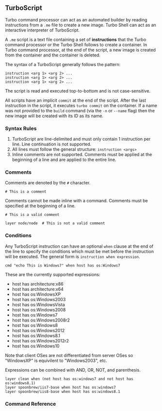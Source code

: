 ## TurboScript

Turbo command processor can act as an automated builder by reading instructions from a `.me` file to create a new image. Turbo Shell can act as an interactive interpreter of TurboScript.

A `.me` script is a text file containing a set of **instructions** that the Turbo command processor or the Turbo Shell follows to create a container. In Turbo command processor, at the end of the script, a new image is created from the container and the container is deleted.

The syntax of a TurboScript generally follows the pattern:

	instruction <arg 1> <arg 2> ...
	instruction <arg 1> <arg 2> ...
	instruction <arg 1> <arg 2> ...
	
The script is read and executed top-to-bottom and is not case-sensitive.

All scripts have an implicit `commit` at the end of the script. After the last instruction in the script, it executes `turbo commit` on the container. If a name was not provided to the `build` command (via the `-n` or `--name` flag) then the new image will be created with its ID as its name. 

### Syntax Rules

1. TurboScript are line-delimited and must only contain 1 instruction per line. Line continuation is not supported.
2. All lines must follow the general structure: `instruction <args>`
3. Inline comments are not supported. Comments must be applied at the beginning of a line and are applied to the entire line. 

### Comments

Comments are denoted by the `#` character. 

	# This is a comment

Comments cannot be made inline with a command. Comments must be specified at the beginning of a line. 

```
# This is a valid comment

layer node/node  # This is not a valid comment
```

### Conditions

Any TurboScript instruction can have an optional `when` clause at the end of the line to specify the conditions which must be met before the instruction will be executed. The general form is `instruction when expression`.

```
cmd "echo This is Windows7" when host has os:Windows7
```

These are the currently supported expressions:

* host has architecture:x86
* host has architecture:x64
* host has os:WindowsXP
* host has os:Windows2003
* host has os:WindowsVista
* host has os:Windows2008
* host has os:Windows7
* host has os:Windows2008r2
* host has os:Windows8
* host has os:Windows2012
* host has os:Windows8.1
* host has os:Windows2012r2
* host has os:Windows10

Note that client OSes are not differentiated from server OSes so "WindowsXP" is equivilent to "Windows2003", etc.

Expressions can be combined with AND, OR, NOT, and parenthesis.

```
layer clean when (not host has os:windows7 and not host has os:windows8.1)
layer spoonbrew/iis7-base when host has os:windows7
layer spoonbrew/iis8-base when host has os:windows8.1
```

### Command Reference